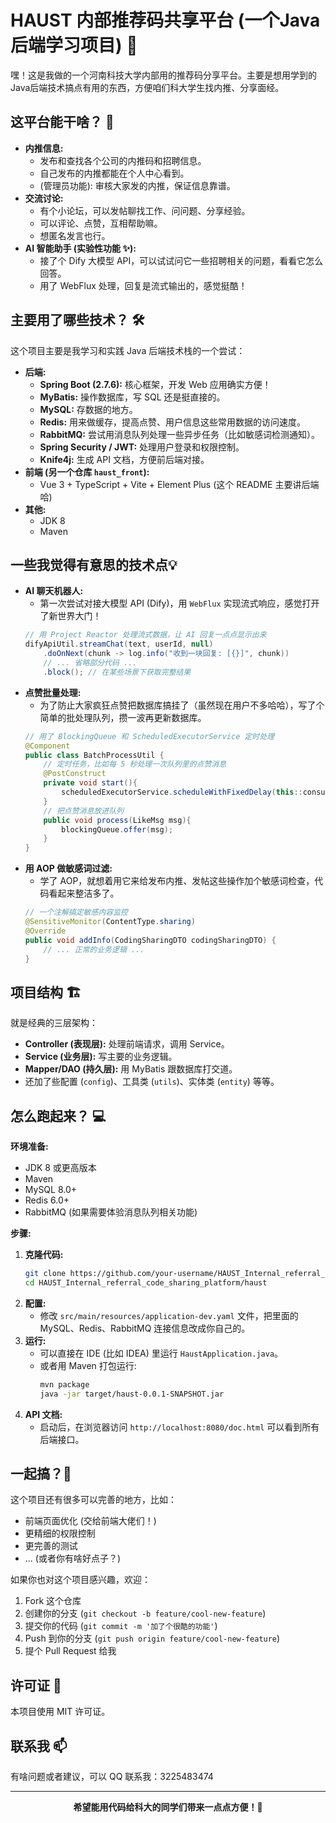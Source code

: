 # HAUST 内部推荐码共享平台 (一个Java后端学习项目) 🚀

嘿！这是我做的一个河南科技大学内部用的推荐码分享平台。主要是想用学到的Java后端技术搞点有用的东西，方便咱们科大学生找内推、分享面经。

## 这平台能干啥？ 🤔

*   **内推信息:**
    *   发布和查找各个公司的内推码和招聘信息。
    *   自己发布的内推都能在个人中心看到。
    *   (管理员功能): 审核大家发的内推，保证信息靠谱。
*   **交流讨论:**
    *   有个小论坛，可以发帖聊找工作、问问题、分享经验。
    *   可以评论、点赞，互相帮助嘛。
    *   想匿名发言也行。
*   **AI 智能助手 (实验性功能 ✨):**
    *   接了个 Dify 大模型 API，可以试试问它一些招聘相关的问题，看看它怎么回答。
    *   用了 WebFlux 处理，回复是流式输出的，感觉挺酷！

## 主要用了哪些技术？ 🛠️

这个项目主要是我学习和实践 Java 后端技术栈的一个尝试：

*   **后端:**
    *   **Spring Boot (2.7.6):** 核心框架，开发 Web 应用确实方便！
    *   **MyBatis:** 操作数据库，写 SQL 还是挺直接的。
    *   **MySQL:** 存数据的地方。
    *   **Redis:** 用来做缓存，提高点赞、用户信息这些常用数据的访问速度。
    *   **RabbitMQ:** 尝试用消息队列处理一些异步任务（比如敏感词检测通知）。
    *   **Spring Security / JWT:** 处理用户登录和权限控制。
    *   **Knife4j:** 生成 API 文档，方便前后端对接。
*   **前端 (另一个仓库 `haust_front`):**
    *   Vue 3 + TypeScript + Vite + Element Plus (这个 README 主要讲后端哈)
*   **其他:**
    *   JDK 8
    *   Maven

## 一些我觉得有意思的技术点💡

*   **AI 聊天机器人:**
    *   第一次尝试对接大模型 API (Dify)，用 `WebFlux` 实现流式响应，感觉打开了新世界大门！
    ```java
    // 用 Project Reactor 处理流式数据，让 AI 回复一点点显示出来
    difyApiUtil.streamChat(text, userId, null)
        .doOnNext(chunk -> log.info("收到一块回复: [{}]", chunk))
        // ... 省略部分代码 ...
        .block(); // 在某些场景下获取完整结果
    ```
*   **点赞批量处理:**
    *   为了防止大家疯狂点赞把数据库搞挂了（虽然现在用户不多哈哈），写了个简单的批处理队列，攒一波再更新数据库。
    ```java
    // 用了 BlockingQueue 和 ScheduledExecutorService 定时处理
    @Component
    public class BatchProcessUtil {
        // 定时任务，比如每 5 秒处理一次队列里的点赞消息
        @PostConstruct
        private void start(){
            scheduledExecutorService.scheduleWithFixedDelay(this::consume, 0, 5, TimeUnit.SECONDS);
        }
        // 把点赞消息放进队列
        public void process(LikeMsg msg){
            blockingQueue.offer(msg);
        }
    }
    ```
*   **用 AOP 做敏感词过滤:**
    *   学了 AOP，就想着用它来给发布内推、发帖这些操作加个敏感词检查，代码看起来整洁多了。
    ```java
    // 一个注解搞定敏感内容监控
    @SensitiveMonitor(ContentType.sharing)
    @Override
    public void addInfo(CodingSharingDTO codingSharingDTO) {
        // ... 正常的业务逻辑 ...
    }
    ```

## 项目结构 🏗️

就是经典的三层架构：

*   **Controller (表现层):** 处理前端请求，调用 Service。
*   **Service (业务层):** 写主要的业务逻辑。
*   **Mapper/DAO (持久层):** 用 MyBatis 跟数据库打交道。
*   还加了些配置 (`config`)、工具类 (`utils`)、实体类 (`entity`) 等等。

## 怎么跑起来？ 💻

**环境准备:**

*   JDK 8 或更高版本
*   Maven
*   MySQL 8.0+
*   Redis 6.0+
*   RabbitMQ (如果需要体验消息队列相关功能)

**步骤:**

1.  **克隆代码:**
    ```bash
    git clone https://github.com/your-username/HAUST_Internal_referral_code_sharing_platform.git
    cd HAUST_Internal_referral_code_sharing_platform/haust
    ```
2.  **配置:**
    *   修改 `src/main/resources/application-dev.yaml` 文件，把里面的 MySQL、Redis、RabbitMQ 连接信息改成你自己的。
3.  **运行:**
    *   可以直接在 IDE (比如 IDEA) 里运行 `HaustApplication.java`。
    *   或者用 Maven 打包运行:
        ```bash
        mvn package
        java -jar target/haust-0.0.1-SNAPSHOT.jar
        ```
4.  **API 文档:**
    *   启动后，在浏览器访问 `http://localhost:8080/doc.html` 可以看到所有后端接口。

## 一起搞？🤝

这个项目还有很多可以完善的地方，比如：

*   前端页面优化 (交给前端大佬们！)
*   更精细的权限控制
*   更完善的测试
*   ... (或者你有啥好点子？)

如果你也对这个项目感兴趣，欢迎：

1.  Fork 这个仓库
2.  创建你的分支 (`git checkout -b feature/cool-new-feature`)
3.  提交你的代码 (`git commit -m '加了个很酷的功能'`)
4.  Push 到你的分支 (`git push origin feature/cool-new-feature`)
5.  提个 Pull Request 给我

## 许可证 📄

本项目使用 MIT 许可证。

## 联系我 📫

有啥问题或者建议，可以 QQ 联系我：3225483474

---

<div align="center">
  <strong>希望能用代码给科大的同学们带来一点点方便！💪</strong>
</div>